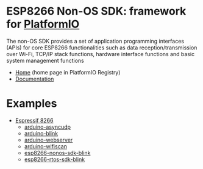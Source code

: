 
# ESP8266 Non-OS SDK: framework for [PlatformIO](https://platformio.org)

The non-OS SDK provides a set of application programming interfaces (APIs) for core ESP8266 functionalities such as data reception/transmission over Wi-Fi, TCP/IP stack functions, hardware interface functions and basic system management functions

* [Home](https://platformio.org/frameworks/esp8266-nonos-sdk) (home page in PlatformIO Registry)
* [Documentation](https://docs.platformio.org/page/frameworks/esp8266-nonos-sdk.html)

# Examples

- [Espressif 8266](https://github.com/platformio/platform-espressif8266)
  * [arduino-asyncudp](https://github.com/platformio/platform-espressif8266/tree/master/examples/arduino-asyncudp)
  * [arduino-blink](https://github.com/platformio/platform-espressif8266/tree/master/examples/arduino-blink)
  * [arduino-webserver](https://github.com/platformio/platform-espressif8266/tree/master/examples/arduino-webserver)
  * [arduino-wifiscan](https://github.com/platformio/platform-espressif8266/tree/master/examples/arduino-wifiscan)
  * [esp8266-nonos-sdk-blink](https://github.com/platformio/platform-espressif8266/tree/master/examples/esp8266-nonos-sdk-blink)
  * [esp8266-rtos-sdk-blink](https://github.com/platformio/platform-espressif8266/tree/master/examples/esp8266-rtos-sdk-blink)

